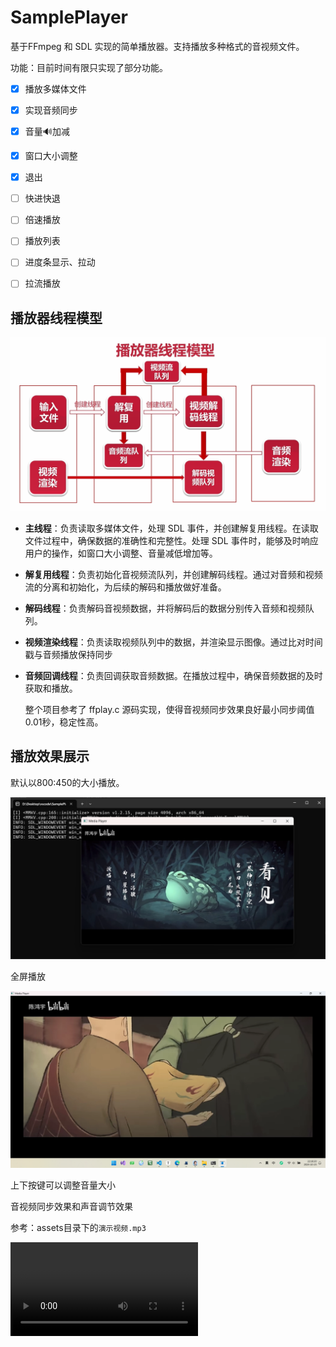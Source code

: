 # SamplePlayer

基于FFmpeg 和 SDL 实现的简单播放器。支持播放多种格式的音视频文件。

功能：目前时间有限只实现了部分功能。

- [x] 播放多媒体文件

- [x] 实现音频同步

- [x] 音量🔊加减

- [x] 窗口大小调整

- [x] 退出

- [ ] 快进快退

- [ ] 倍速播放

- [ ] 播放列表

- [ ] 进度条显示、拉动

- [ ] 拉流播放

  

## 播放器线程模型

<img src="./assets/播放器线程模型.png" alt="播放器线程模型" style="zoom: 67%;" />

- **主线程**：负责读取多媒体文件，处理 SDL 事件，并创建解复用线程。在读取文件过程中，确保数据的准确性和完整性。处理 SDL 事件时，能够及时响应用户的操作，如窗口大小调整、音量减低增加等。 

- **解复用线程**：负责初始化音视频流队列，并创建解码线程。通过对音频和视频流的分离和初始化，为后续的解码和播放做好准备。 

- **解码线程**：负责解码音视频数据，并将解码后的数据分别传入音频和视频队列。 

- **视频渲染线程**：负责读取视频队列中的数据，并渲染显示图像。通过比对时间戳与音频播放保持同步 

- **音频回调线程**：负责回调获取音频数据。在播放过程中，确保音频数据的及时获取和播放。 

  

  整个项目参考了 ffplay.c 源码实现，使得音视频同步效果良好最小同步阈值0.01秒，稳定性高。

## 播放效果展示

默认以800:450的大小播放。

![播放效果1](./assets/image-20241025221631367.png)

全屏播放

![全屏播放](./assets/image-20241025221840157.png)

上下按键可以调整音量大小

音视频同步效果和声音调节效果

参考：assets目录下的`演示视频.mp3`

<video src="./assets/演示视频.mp4"></video>
